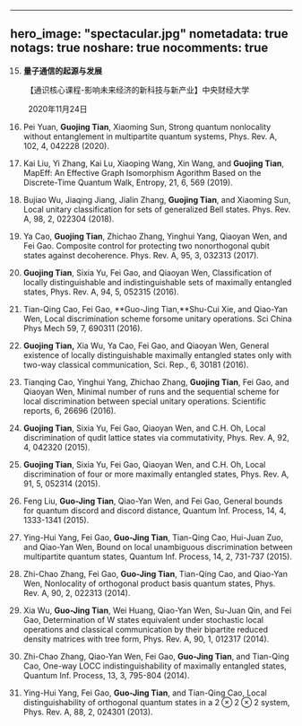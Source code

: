 
---
hero_image: "spectacular.jpg"
nometadata: true
notags: true
noshare: true
nocomments: true
---

15. **量子通信的起源与发展**

  &emsp;&emsp;【通识核心课程-影响未来经济的新科技与新产业】中央财经大学 

  &emsp;&emsp; 2020年11月24日

16. Pei Yuan, **Guojing Tian**, Xiaoming Sun, Strong quantum nonlocality without entanglement in multipartite quantum systems, Phys. Rev. A, 102, 4, 042228 (2020).



15. Kai Liu, Yi Zhang, Kai Lu, Xiaoping Wang, Xin Wang, and **Guojing Tian**, MapEff: An Effective Graph Isomorphism Agorithm Based on the Discrete-Time Quantum Walk, Entropy, 21, 6, 569 (2019).



14. Bujiao Wu, Jiaqing Jiang, Jialin Zhang, **Guojing Tian**, and Xiaoming Sun, Local unitary classification for sets of generalized Bell states. Phys. Rev. A, 98, 2, 022304 (2018).&emsp;&emsp;




13. Ya Cao, **Guojing Tian**, Zhichao Zhang, Yinghui Yang, Qiaoyan Wen, and Fei Gao. Composite control for protecting two nonorthogonal qubit states against decoherence. Phys. Rev. A, 95, 3, 032313 (2017).

12. **Guojing Tian**, Sixia Yu, Fei Gao, and Qiaoyan Wen, Classification of locally distinguishable and indistinguishable sets of maximally entangled states, Phys. Rev. A, 94, 5, 052315 (2016).

11. Tian-Qing Cao, Fei Gao, **Guo-Jing Tian,**Shu-Cui Xie, and Qiao-Yan Wen, Local discrimination scheme forsome unitary operations. Sci China Phys Mech 59, 7, 690311 (2016).

10. **Guojing Tian,** Xia Wu, Ya Cao, Fei Gao, and Qiaoyan Wen, General existence of locally distinguishable maximally entangled states only with two-way classical communication, Sci. Rep., 6, 30181 (2016).

9. Tianqing Cao, Yinghui Yang, Zhichao Zhang, **Guojing Tian**, Fei Gao, and Qiaoyan Wen, Minimal number of runs and the sequential scheme for local discrimination between special unitary operations. Scientific reports, 6, 26696 (2016).

8. **Guojing Tian**, Sixia Yu, Fei Gao, Qiaoyan Wen, and C.H. Oh, Local discrimination of qudit lattice states via commutativity, Phys. Rev. A, 92, 4, 042320 (2015).

7. **Guojing Tian**, Sixia Yu, Fei Gao, Qiaoyan Wen, and C.H. Oh, Local discrimination of four or more maximally entangled states, Phys. Rev. A, 91, 5, 052314 (2015). 

6. Feng Liu, **Guo-Jing Tian**, Qiao-Yan Wen, and Fei Gao,  General bounds for quantum discord and discord distance, Quantum Inf. Process, 14, 4, 1333-1341 (2015).

5. Ying-Hui Yang, Fei Gao, **Guo-Jing Tian**, Tian-Qing Cao, Hui-Juan Zuo, and Qiao-Yan Wen, Bound on local unambiguous  discrimination between multipartite quantum states,  Quantum Inf. Process, 14, 2, 731-737 (2015).

4. Zhi-Chao Zhang, Fei Gao, **Guo-Jing Tian**, Tian-Qing Cao, and Qiao-Yan Wen, Nonlocality of orthogonal product basis quantum states, Phys. Rev. A, 90, 2, 022313 (2014).

3. Xia Wu, **Guo-Jing Tian**, Wei Huang, Qiao-Yan Wen, Su-Juan Qin, and Fei Gao, Determination of W states equivalent under stochastic local operations and classical communication by their bipartite reduced density matrices with tree form, Phys. Rev. A, 90, 1, 012317 (2014).

2. Zhi-Chao Zhang, Qiao-Yan Wen, Fei Gao, **Guo-Jing Tian**, and Tian-Qing Cao, One-way LOCC indistinguishability of maximally entangled states,  Quantum Inf. Process, 13, 3, 795-804 (2014).

1. Ying-Hui Yang, Fei Gao, **Guo-Jing Tian**, and Tian-Qing Cao, Local distinguishability of orthogonal quantum states in a $2\otimes2\otimes2$ system, Phys. Rev. A,  88, 2, 024301 (2013). 
